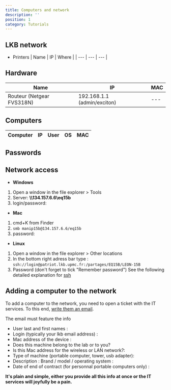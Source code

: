 ```yaml
---
title: Computers and network
description: ''
position: 1
category: Tutorials
---
```


## LKB network

- Printers
| Name | IP | Where |
| --- | --- | --- |

## Hardware

| Name | IP | MAC |
| --- | --- | --- |
| Routeur (Netgear FVS318N) | 192.168.1.1 (admin/exciton) | --- |

## Computers 
| Computer | IP | User | OS | MAC |
| --- | --- | --- | --- | --- |

## Passwords

## Network access
- **Windows**
1. Open a window in the file explorer > Tools
2. Server: **\\\134.157.6.6\eq15b**
3. login/password: 

- **Mac**
1. cmd+K from Finder
2. `smb manip15b@134.157.6.6/eq15b`
3. password:

- **Linux**
1. Open a window in the file explorer > Other locations
2. In the bottom right adress bar type : `ssh://login@patriot.lkb.upmc.fr:/partages/EQ15B/LEON-15B`
3. Password (don't forget to tick "Remember password")
See the following detailed explanation for [ssh](/StartingPackage/Tools#ssh)

## Adding a computer to the network

To add a computer to the network, you need to open a ticket with the IT services. To this end, [write them an email](mailto:support@lkb.upmc.fr).

The email must feature the info
- User last and first names :
- Login (typically your lkb email address) :
- Mac address of the device :
- Does this machine belong to the lab or to you?
- Is this Mac address for the wireless or LAN network?:
- Type of machine (portable computer, tower, usb adapter):
- Description : Brand / model / operating system :
- Date of end of contract (for personnal portable computers only) :

**It's plain and simple, either you provide all this info at once or the IT services will joyfully be a pain.**
